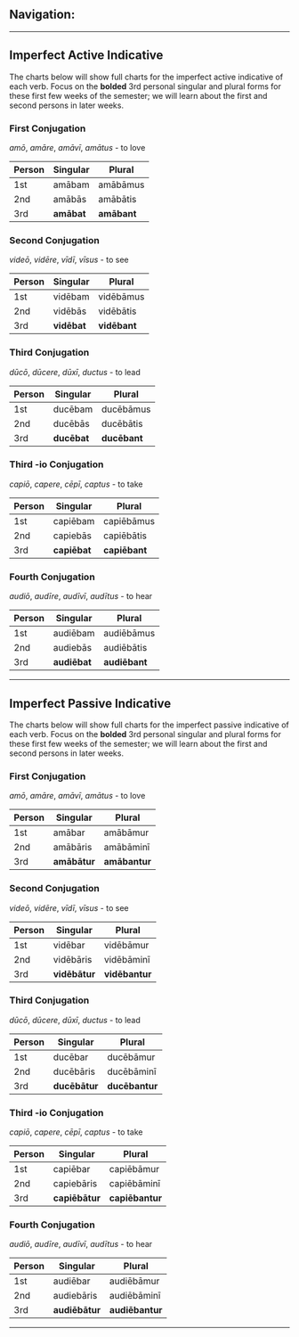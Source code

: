 ## Navigation:

<hr>

## Imperfect Active Indicative

The charts below will show full charts for the imperfect active indicative of each verb. Focus on the **bolded** 3rd personal singular and plural forms for these first few weeks of the semester; we will learn about the first and second persons in later weeks.

### First Conjugation

*amō*, *amāre*, *amāvī*, *amātus* - to love

| Person      | Singular |Plural |
| ----------- | ----------- | ----------- |
| 1st   | amābam       | amābāmus      |
| 2nd  | amābās        | amābātis       |
| 3rd  | **amābat**        | **amābant**     |

### Second Conjugation

*videō*, *vidēre*, *vīdī*, *vīsus* - to see

| Person      | Singular |Plural |
| ----------- | ----------- | ----------- |
| 1st   | vidēbam       | vidēbāmus      |
| 2nd  | vidēbās        | vidēbātis       |
| 3rd  | **vidēbat**        | **vidēbant**     |

### Third Conjugation

*dūcō*, *dūcere*, *dūxī*, *ductus* - to lead

| Person      | Singular |Plural |
| ----------- | ----------- | ----------- |
| 1st   | ducēbam       | ducēbāmus      |
| 2nd  | ducēbās        | ducēbātis       |
| 3rd  | **ducēbat**        | **ducēbant**     |

### Third -io Conjugation

*capiō*, *capere*, *cēpī*, *captus* - to take

| Person      | Singular |Plural |
| ----------- | ----------- | ----------- |
| 1st   | capiēbam       | capiēbāmus      |
| 2nd  | capiebās        | capiēbātis       |
| 3rd  | **capiēbat**        | **capiēbant**     |

### Fourth Conjugation

*audiō*, *audīre*, *audīvī*, *audītus* - to hear

| Person      | Singular |Plural |
| ----------- | ----------- | ----------- |
| 1st   | audiēbam       | audiēbāmus      |
| 2nd  | audiebās        | audiēbātis       |
| 3rd  | **audiēbat**        | **audiēbant**     |

<hr>

## Imperfect Passive Indicative

The charts below will show full charts for the imperfect passive indicative of each verb. Focus on the **bolded** 3rd personal singular and plural forms for these first few weeks of the semester; we will learn about the first and second persons in later weeks.

### First Conjugation

*amō*, *amāre*, *amāvī*, *amātus* - to love

| Person      | Singular |Plural |
| ----------- | ----------- | ----------- |
| 1st   | amābar       | amābāmur      |
| 2nd  | amābāris        | amābāminī       |
| 3rd  | **amābātur**        | **amābantur**     |

### Second Conjugation

*videō*, *vidēre*, *vīdī*, *vīsus* - to see

| Person      | Singular |Plural |
| ----------- | ----------- | ----------- |
| 1st   | vidēbar       | vidēbāmur      |
| 2nd  | vidēbāris        | vidēbāminī       |
| 3rd  | **vidēbātur**        | **vidēbantur**     |

### Third Conjugation

*dūcō*, *dūcere*, *dūxī*, *ductus* - to lead

| Person      | Singular |Plural |
| ----------- | ----------- | ----------- |
| 1st   | ducēbar       | ducēbāmur      |
| 2nd  | ducēbāris        | ducēbāminī       |
| 3rd  | **ducēbātur**        | **ducēbantur**     |

### Third -io Conjugation

*capiō*, *capere*, *cēpī*, *captus* - to take

| Person      | Singular |Plural |
| ----------- | ----------- | ----------- |
| 1st   | capiēbar       | capiēbāmur      |
| 2nd  | capiebāris        | capiēbāminī       |
| 3rd  | **capiēbātur**        | **capiēbantur**     |

### Fourth Conjugation

*audiō*, *audīre*, *audīvī*, *audītus* - to hear

| Person      | Singular |Plural |
| ----------- | ----------- | ----------- |
| 1st   | audiēbar       | audiēbāmur      |
| 2nd  | audiebāris        | audiēbāminī       |
| 3rd  | **audiēbātur**        | **audiēbantur**     |

<hr>
